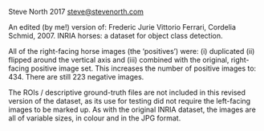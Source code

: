 
Steve North 2017 steve@stevenorth.com

An edited (by me!) version of: Frederic Jurie Vittorio Ferrari, Cordelia Schmid, 2007. INRIA horses: a dataset for object class detection.

All of the right-facing horse images (the ‘positives’) were: (i) duplicated (ii) flipped around the vertical axis and (iii) combined with the original, right-facing positive image set. This increases the number of positive images to: 434. There are still 223 negative images. 

The ROIs / descriptive ground-truth files are not included in this revised version of the dataset, as its use for testing did not require the left-facing images to be marked up. As with the original INRIA dataset, the images are all of variable sizes, in colour and in the JPG format.  